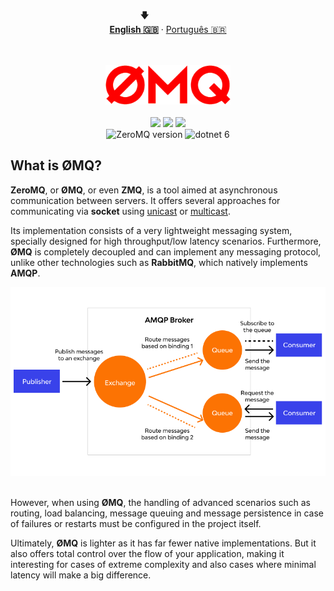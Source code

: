 <p align="center"></p>
<p align="center">
  <span>🡇&nbsp;&nbsp;&nbsp;&nbsp;&nbsp;&nbsp;&nbsp;&nbsp;&nbsp;&nbsp;&nbsp;&nbsp;&nbsp;&nbsp;&nbsp;&nbsp;&nbsp;&nbsp;&nbsp;</span>
  <br>
  <strong><a href="#">English 🇬🇧</a></strong>
  ·
  <a href="/docs/README_pt-BR.md">Português  🇧🇷</a>
</p>

<br>
<br>

<div align="center">
  <img width="200" alt="zeromq logo" src=".\docs\assets\zeromq.png" href="https://zguide.zeromq.org/docs/preface/"/>
  <br>
  <br>
</div>

<div style="display: inline_block" align="center">
  <img src="https://img.shields.io/github/last-commit/ving-developer/ZmqRequestReplySample?style=flat&logo=github"/>
  <img src="https://img.shields.io/github/stars/ving-developer?logo=github&color=yellow"/>
  <a href="https://www.linkedin.com/in/henrique-barros-7b1812209/">
    <img src="https://img.shields.io/badge/Linkedin-Henrique%20Barros-blue?style=flat&logo=linkedin"/>
  </a>
</div>

<div style="display: inline_block" align="center">
<img alt="ZeroMQ version" src="https://img.shields.io/nuget/v/zeromq?logo=zeromq&logoColor=%23f00&label=ZMQ&color=red&link=https%3A%2F%2Fzguide.zeromq.org%2Fdocs%2Fpreface%2F
">
<img alt="dotnet 6" src="https://img.shields.io/badge/-.NET%206.0-blueviolet
">
</div>

## What is ØMQ?

  __ZeroMQ__, or __ØMQ__, or even __ZMQ__, is a tool aimed at asynchronous communication between servers. It offers several approaches for communicating via __socket__ using [unicast](https://zguide.zeromq.org/docs/chapter2/#Unicast-Transports) or [multicast](https://zguide.zeromq.org/docs/chapter5/).

  Its implementation consists of a very lightweight messaging system, specially designed for high throughput/low latency scenarios. Furthermore, __ØMQ__ is completely decoupled and can implement any messaging protocol, unlike other technologies such as __RabbitMQ__, which natively implements __AMQP__.

<div align="center">
   <img width="800" src=".\docs\assets\amqp-example.png"/>
   <br>
   <br>
</div>

However, when using __ØMQ__, the handling of advanced scenarios such as routing, load balancing, message queuing and message persistence in case of failures or restarts must be configured in the project itself.

Ultimately, __ØMQ__ is lighter as it has far fewer native implementations. But it also offers total control over the flow of your application, making it interesting for cases of extreme complexity and also cases where minimal latency will make a big difference.